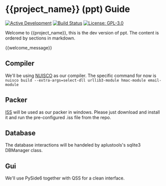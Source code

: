 # {{project_name}} (ppt) Guide
[![Active Development](https://img.shields.io/badge/Maintenance%20Level-Actively%20Developed-brightgreen.svg)](https://gist.github.com/cheerfulstoic/d107229326a01ff0f333a1d3476e068d)
[![Build Status](https://github.com/[github_name]/{{project_name}}/actions/workflows/python-publish.yml/badge.svg)](https://github.com/[github_name]/{{project_name}}/actions)
[![License: GPL-3.0](https://img.shields.io/github/license/[github_name]/{{project_name}})](https://github.com/[github_name]/{{project_name}}/blob/main/LICENSE)

Welcome to {{project_name}}, this is the dev version of ppt. The content is ordered by sections in markdown.

{{welcome_message}}

## Compiler
We'll be using [NUISCO](https://github.com/adalfarus/nuisco) as our compiler. The specific command for now is `nuisco build --extra-args=select-dll urllib3-module hmac-module email-module`

## Packer
[ISS](https://jrsoftware.org/isinfo.php) will be used as our packer in windows. Please just download and install it and run the pre-configured .iss file from the repo.

## Database
The database interactions will be handeled by aplustools's sqlite3 DBManager class.

## Gui
We'll use PySide6 together with QSS for a clean interface.
